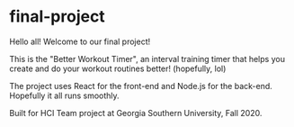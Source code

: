 # final-project

Hello all! Welcome to our final project!

This is the "Better Workout Timer",
an interval training timer that helps you create and do
your workout routines better! (hopefully, lol)

The project uses React for the front-end and Node.js for the back-end.
Hopefully it all runs smoothly.

Built for HCI Team project at Georgia Southern University, Fall 2020.
